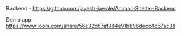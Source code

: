 Backend - https://github.com/jayesh-jawale/Animail-Shelter-Backend

Demo app - https://www.loom.com/share/56e32c67af384e91b896decc4c67ac38

